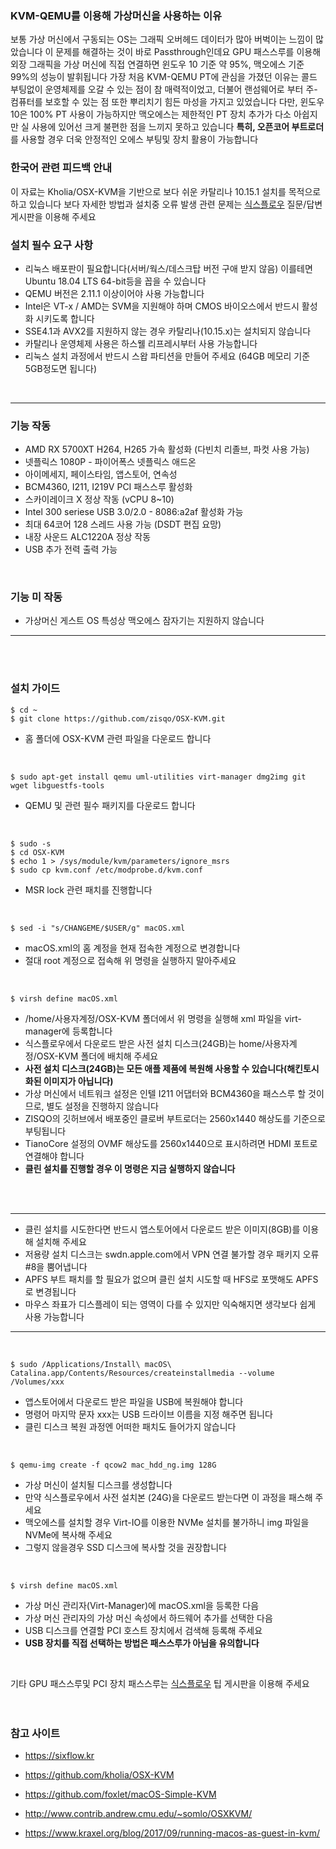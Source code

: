 ### KVM-QEMU를 이용해 가상머신을 사용하는 이유

보통 가상 머신에서 구동되는 OS는 그래픽 오버헤드 데이터가 많아 버벅이는 느낌이 많았습니다 이 문제를 해결하는 것이 바로 Passthrough인데요 
GPU 패스스루를 이용해 외장 그래픽을 가상 머신에 직접 연결하면 윈도우 10 기준 약 95%, 맥오에스 기준 99%의 성능이 발휘됩니다
가장 처음 KVM-QEMU PT에 관심을 가졌던 이유는 콜드 부팅없이 운영체제를 오갈 수 있는 점이 참 매력적이었고, 더불어 랜섬웨어로 부터 주-컴퓨터를 보호할 수 있는 점 또한 뿌리치기 힘든 마성을 가지고 있었습니다 다만, 윈도우 10은 100% PT 사용이 가능하지만 맥오에스는 제한적인 PT 장치 추가가 다소 아쉽지만 실 사용에 있어선 크게 불편한 점을 느끼지 못하고 있습니다 **특히, 오픈코어 부트로더**를 사용할 경우 더욱 안정적인 오에스 부팅및 장치 활용이 가능합니다
<br/>

### 한국어 관련 피드백 안내

이 자료는 Kholia/OSX-KVM을 기반으로 보다 쉬운 카탈리나 10.15.1 설치를 목적으로 하고 있습니다
보다 자세한 방법과 설치중 오류 발생 관련 문제는 [식스플로우](https://sixflow.kr) 질문/답변 게시판을 이용해 주세요
<br/>

### 설치 필수 요구 사항

* 리눅스 배포판이 필요합니다(서버/웍스/데스크탑 버전 구애 받지 않음) 이를테면 Ubuntu 18.04 LTS 64-bit등을 꼽을 수 있습니다
* QEMU 버전은 2.11.1 이상이어야 사용 가능합니다
* Intel은 VT-x / AMD는 SVM을 지원해야 하며 CMOS 바이오스에서 반드시 활성화 시키도록 합니다
* SSE4.1과 AVX2를 지원하지 않는 경우 카탈리나(10.15.x)는 설치되지 않습니다
* 카탈리나 운영체제 사용은 하스웰 리프레시부터 사용 가능합니다
* 리눅스 설치 과정에서 반드시 스왑 파티션을 만들어 주세요 (64GB 메모리 기준 5GB정도면 됩니다)
<br/>

___
### 기능 작동 

* AMD RX 5700XT H264, H265 가속 활성화 (다빈치 리졸브, 파컷 사용 가능)
* 넷플릭스 1080P - 파이어폭스 넷플릭스 애드온
* 아이메세지, 페이스타임, 앱스토어, 연속성
* BCM4360, I211, I219V PCI 패스스루 활성화
* 스카이레이크 X 정상 작동 (vCPU 8~10)
* Intel 300 seriese USB 3.0/2.0 - 8086:a2af 활성화 가능
* 최대 64코어 128 스레드 사용 가능 (DSDT 편집 요망)
* 내장 사운드 ALC1220A 정상 작동
* USB 추가 전력 출력 가능
<br/>

### 기능 미 작동

* 가상머신 게스트 OS 특성상 맥오에스 잠자기는 지원하지 않습니다
___
<br/><br/>

### 설치 가이드

```
$ cd ~
$ git clone https://github.com/zisqo/OSX-KVM.git
```
* 홈 폴더에 OSX-KVM 관련 파일을 다운로드 합니다
<br/>

```
$ sudo apt-get install qemu uml-utilities virt-manager dmg2img git wget libguestfs-tools
```
* QEMU 및 관련 필수 패키지를 다운로드 합니다
<br/>

```
$ sudo -s
$ cd OSX-KVM
$ echo 1 > /sys/module/kvm/parameters/ignore_msrs
$ sudo cp kvm.conf /etc/modprobe.d/kvm.conf
```
* MSR lock 관련 패치를 진행합니다
<br/>

```
$ sed -i "s/CHANGEME/$USER/g" macOS.xml
```
* macOS.xml의 홈 계정을 현재 접속한 계정으로 변경합니다
* 절대 root 계정으로 접속해 위 명령을 실행하지 말아주세요
<br/>

```
$ virsh define macOS.xml
```
* /home/사용자계정/OSX-KVM 폴더에서 위 명령을 실행해 xml 파일을 virt-manager에 등록합니다
* 식스플로우에서 다운로드 받은 사전 설치 디스크(24GB)는 home/사용자계정/OSX-KVM 폴더에 배치해 주세요
* **사전 설치 디스크(24GB)는 모든 애플 제품에 복원해 사용할 수 있습니다(해킨토시화된 이미지가 아닙니다)**
* 가상 머신에서 네트워크 설정은 인텔 I211 어댑터와 BCM4360을 패스스루 할 것이므로, 별도 설정을 진행하지 않습니다
* ZISQO의 깃허브에서 배포중인 클로버 부트로더는 2560x1440 해상도를 기준으로 부팅됩니다
* TianoCore 설정의 OVMF 해상도를 2560x1440으로 표시하려면 HDMI 포트로 연결해야 합니다
* **클린 설치를 진행할 경우 이 명령은 지금 실행하지 않습니다**
<br/>
<br/>

___
* 클린 설치를 시도한다면 반드시 앱스토어에서 다운로드 받은 이미지(8GB)를 이용해 설치해 주세요
* 저용량 설치 디스크는 swdn.apple.com에서 VPN 연결 불가할 경우 패키지 오류#8을 뿜어냅니다
* APFS 부트 패치를 할 필요가 없으며 클린 설치 시도할 때 HFS로 포맷해도 APFS로 변경됩니다
*  마우스 좌표가 디스플레이 되는 영역이 다를 수 있지만 익숙해지면 생각보다 쉽게 사용 가능합니다
___
<br/>

```
$ sudo /Applications/Install\ macOS\ Catalina.app/Contents/Resources/createinstallmedia --volume /Volumes/xxx
```
* 앱스토어에서 다운로드 받은 파일을 USB에 복원해야 합니다
* 명령어 마지막 문자 xxx는 USB 드라이브 이름을 지정 해주면 됩니다
* 클린 디스크 복원 과정엔 어떠한 패치도 들어가지 않습니다
<br/>

```
$ qemu-img create -f qcow2 mac_hdd_ng.img 128G
```
* 가상 머신이 설치될 디스크를 생성합니다
* 만약 식스플로우에서 사전 설치본 (24G)을 다운로드 받는다면 이 과정을 패스해 주세요
* 맥오에스를 설치할 경우 Virt-IO를 이용한 NVMe 설치를 불가하니 img 파일을 NVMe에 복사해 주세요
* 그렇지 않을경우 SSD 디스크에 복사할 것을 권장합니다
<br/>

```
$ virsh define macOS.xml
```
* 가상 머신 관리자(Virt-Manager)에 macOS.xml을 등록한 다음
* 가상 머신 관리자의 가상 머신 속성에서 하드웨어 추가를 선택한 다음
* USB 디스크를 연결할 PCI 호스트 장치에서 검색해 등록해 주세요
* **USB 장치를 직접 선택하는 방법은 패스스루가 아님을 유의합니다**
<br/>

기타 GPU 패스스루및 PCI 장치 패스스루는 [식스플로우](https://sixflow.kr) 팁 게시판을 이용해 주세요
<br/>
<br/>
<br/>

### 참고 사이트

* https://sixflow.kr

* https://github.com/kholia/OSX-KVM

* https://github.com/foxlet/macOS-Simple-KVM

* http://www.contrib.andrew.cmu.edu/~somlo/OSXKVM/

* https://www.kraxel.org/blog/2017/09/running-macos-as-guest-in-kvm/
